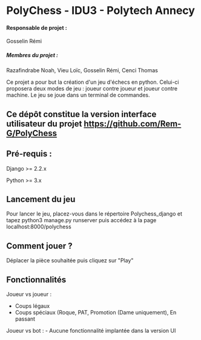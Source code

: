 # PolyChess - IDU3 - Polytech Annecy

#### Responsable de projet :
Gosselin Rémi
##### Membres du projet :
Razafindrabe Noah, Vieu Loïc, Gosselin Rémi, Cenci Thomas

Ce projet a pour but la création d'un jeu d'échecs en python. Celui-ci proposera deux modes de jeu : joueur contre joueur et joueur contre machine.
Le jeu se joue dans un terminal de commandes.

## Ce dépôt constitue la version interface utilisateur du projet https://github.com/Rem-G/PolyChess

## Pré-requis :
Django >= 2.2.x

Python >= 3.x

## Lancement du jeu
Pour lancer le jeu, placez-vous dans le répertoire Polychess_django et tapez python3 manage.py runserver puis accédez à la page localhost:8000/polychess

## Comment jouer ?
Déplacer la pièce souhaitée puis cliquez sur "Play"

## Fonctionnalités
Joueur vs joueur : 
  - Coups légaux
  - Coups spéciaux (Roque, PAT, Promotion (Dame uniquement), En passant
  
  Joueur vs bot :
    - Aucune fonctionnalité implantée dans la version UI



